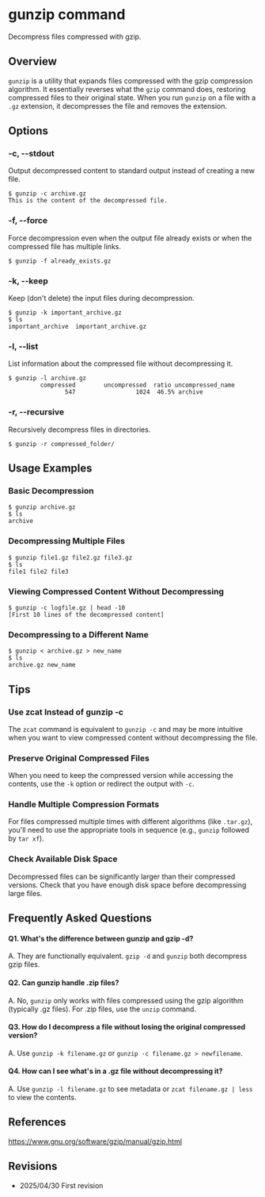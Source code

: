 # gunzip command

Decompress files compressed with gzip.

## Overview

`gunzip` is a utility that expands files compressed with the gzip compression algorithm. It essentially reverses what the `gzip` command does, restoring compressed files to their original state. When you run `gunzip` on a file with a `.gz` extension, it decompresses the file and removes the extension.

## Options

### **-c, --stdout**

Output decompressed content to standard output instead of creating a new file.

```console
$ gunzip -c archive.gz
This is the content of the decompressed file.
```

### **-f, --force**

Force decompression even when the output file already exists or when the compressed file has multiple links.

```console
$ gunzip -f already_exists.gz
```

### **-k, --keep**

Keep (don't delete) the input files during decompression.

```console
$ gunzip -k important_archive.gz
$ ls
important_archive  important_archive.gz
```

### **-l, --list**

List information about the compressed file without decompressing it.

```console
$ gunzip -l archive.gz
         compressed        uncompressed  ratio uncompressed_name
                547                 1024  46.5% archive
```

### **-r, --recursive**

Recursively decompress files in directories.

```console
$ gunzip -r compressed_folder/
```

## Usage Examples

### Basic Decompression

```console
$ gunzip archive.gz
$ ls
archive
```

### Decompressing Multiple Files

```console
$ gunzip file1.gz file2.gz file3.gz
$ ls
file1 file2 file3
```

### Viewing Compressed Content Without Decompressing

```console
$ gunzip -c logfile.gz | head -10
[First 10 lines of the decompressed content]
```

### Decompressing to a Different Name

```console
$ gunzip < archive.gz > new_name
$ ls
archive.gz new_name
```

## Tips

### Use zcat Instead of gunzip -c

The `zcat` command is equivalent to `gunzip -c` and may be more intuitive when you want to view compressed content without decompressing the file.

### Preserve Original Compressed Files

When you need to keep the compressed version while accessing the contents, use the `-k` option or redirect the output with `-c`.

### Handle Multiple Compression Formats

For files compressed multiple times with different algorithms (like `.tar.gz`), you'll need to use the appropriate tools in sequence (e.g., `gunzip` followed by `tar xf`).

### Check Available Disk Space

Decompressed files can be significantly larger than their compressed versions. Check that you have enough disk space before decompressing large files.

## Frequently Asked Questions

#### Q1. What's the difference between gunzip and gzip -d?
A. They are functionally equivalent. `gzip -d` and `gunzip` both decompress gzip files.

#### Q2. Can gunzip handle .zip files?
A. No, `gunzip` only works with files compressed using the gzip algorithm (typically .gz files). For .zip files, use the `unzip` command.

#### Q3. How do I decompress a file without losing the original compressed version?
A. Use `gunzip -k filename.gz` or `gunzip -c filename.gz > newfilename`.

#### Q4. How can I see what's in a .gz file without decompressing it?
A. Use `gunzip -l filename.gz` to see metadata or `zcat filename.gz | less` to view the contents.

## References

https://www.gnu.org/software/gzip/manual/gzip.html

## Revisions

- 2025/04/30 First revision